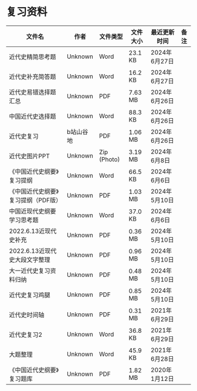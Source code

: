 # 复习资料

文件名|作者|文件类型|文件大小|最近更新时间|备注
---|---|---|---|---|---
近代史精简思考题|Unknown|Word|23.1 KB|2024年6月27日
近代史补充简答题|Unknown|Word|16.2 KB|2024年6月27日
近代史易错选择题汇总|Unknown|PDF|7.63 MB|2024年6月26日
中国近代史选择题|Unknown|Word|88.3 KB|2024年6月26日
近代史复习|b站山谷地|PDF|1.06 MB|2024年6月26日
近代史图片PPT|Unknown|Zip (Photo)|3.19 MB|2024年6月8日
《中国近代史纲要》复习提纲|Unknown|Word|66.5 KB|2024年6月6日
《中国近代史纲要》复习提纲（PDF版）|Unknown|PDF|1.03 MB|2024年5月10日
中国近现代史纲要学习思考题|Unknown|Word|37.0 KB|2024年6月6日
2022.6.13近现代史补充|Unknown|PDF|0.36 MB|2024年5月10日
2022.6.13近现代史大段文字整理|Unknown|PDF|0.96 MB|2024年5月10日
大一近代史复习资料归纳|Unknown|PDF|0.48 MB|2024年5月10日
近代史复习鸡腿|Unknown|PDF|0.85 MB|2024年5月10日
近代史时间轴|Unknown|PDF|0.31 MB|2021年6月29日
近代史复习2|Unknown|Word|36.8 KB|2021年6月29日
大题整理|Unknown|Word|45.9 KB|2021年6月28日
《中国近代史纲要》复习题库|Unknown|PDF|1.82 MB|2020年1月12日
